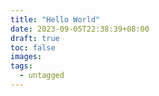 ```yaml
---
title: "Hello World"
date: 2023-09-05T22:38:39+08:00
draft: true
toc: false
images:
tags:
  - untagged
---
```


